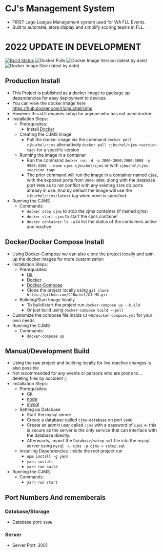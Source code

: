 # CJ's Management System
- FIRST Lego League Management system used for WA FLL Events.
- Built to automate, store display and simplify scoring teams in FLL.
# 2022 UPDATE IN DEVELOPMENT

[![Build Status](https://dev.azure.com/ConnorBuchel0890/ConnorBuchel/_apis/build/status/CJBuchel.CJ-MS?branchName=master)](https://dev.azure.com/ConnorBuchel0890/ConnorBuchel/_build/latest?definitionId=20&branchName=master)
![Docker Pulls](https://img.shields.io/docker/pulls/cjbuchel/cjms)
![Docker Image Version (latest by date)](https://img.shields.io/docker/v/cjbuchel/cjms)
![Docker Image Size (latest by date)](https://img.shields.io/docker/image-size/cjbuchel/cjms)
## Production Install
- This Project is published as a docker image to package up dependencies for easy deployment to devices.
- You can view the docker image here https://hub.docker.com/r/cjbuchel/cjms
- However this still requires setup for anyone who has not used docker
- Installation Steps:
  - Prerequisites:
    - Install [Docker](https://docs.docker.com/get-docker/)
  - Creating the CJMS Image
    - Pull the docker image via the command `docker pull cjbuchel/cjms` alternatively `docker pull cjbuchel/cjms:<version tag>` for a specific version
  - Running the image in a container
    - Run the command `docker run -d -p 2000-3000:2000-3000 -p 9906:3306 --name cjms cjbuchel/cjms` or with `cjbuchel/cjms:<version tag>`
    - The prior command will run the image in a container named `cjms`, with the exposed ports from `2000-3000`, along with the database port `9906` as to not conflict with any existing `3306` db ports already in use. And by default the image will use the `cjbuchel/cjms:latest` tag when none is specified.
- Running the CJMS
  - Commands:
    - `docker stop cjms` to stop the cjms container (if named cjms)
    - `docker start cjms` to start the cjms container
    - `docker container ls -a` to list the status of the containers active and inactive

## Docker/Docker Compose Install
- Using [Docker-Compose](https://docs.docker.com/compose/install/) we can also clone the project locally and spin up the docker images for more customization
- Installation Steps:
  - Prerequisites:
    - [Git](https://git-scm.com/downloads)
    - [Docker](https://docs.docker.com/get-docker/)
    - [Docker-Compose](https://docs.docker.com/compose/install/)
    - Clone the project locally using `git clone https://github.com/CJBuchel/CJ-MS.git`
  - Building/Start Image locally
    - To build/start the project run `docker-compose up --build`
    - Or just build using `docker-compose build --pull`
- Customize the compose file inside `CJ-MS/docker-compose.yml` for your own needs
- Running the CJMS
  - Commands:
    - `docker-compose up`

## Manual/Development Build
- Using the raw project and building locally for live reactive changes is also possible
- Not recommended for any events or persons who are prone to... deleting files by accident :)
- Installation Steps:
  - Prerequisites:
    - [Git](https://git-scm.com/downloads)
    - [node](https://nodejs.org/en/download/)
    - [mysql](https://dev.mysql.com/doc/mysql-getting-started/en/)
  - Setting up Database
    - Start the mysql server
    - Create a database called `cjms-database` on port `9906`
    - Create an admin user called `cjms` with a password of `cjms` <- this is secure as the server is the only service that can interface with the database directly.
    - Afterwards, import the `Database/setup.sql` file into the mysql server using `mysql -u cjms -p cjms < setup.sql`
  - Installing Dependencies. Inside the root project run
    - `npm install -g yarn`
    - `yarn install`
    - `yarn run build`
- Running the CJMS
  - Commands:
    - `yarn run start`
  
## Port Numbers And rememberals
### Database/Storage
- Database port:  `9906`

### Server
- Server Port:     3001